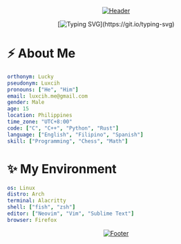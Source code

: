 <div align="center">

[![Header](https://capsule-render.vercel.app/api?type=waving&height=250&color=gradient&text=Luxcih&reversal=false&textBg=false)](https://capsule-render.vercel.app)

[![Typing SVG](https://readme-typing-svg.demolab.com?font=Jersey+25&size=50&duration=4500&pause=750&color=F7C331&center=true&vCenter=true&random=false&width=700&height=75&lines=Hey+%F0%9F%91%8B+there%2C+call+me+Lucks.)](https://git.io/typing-svg)

</div>

# :zap: About Me

```yaml
orthonym: Lucky
pseudonym: Luxcih
pronouns: ["He", "Him"]
email: luxcih.me@gmail.com
gender: Male
age: 15
location: Philippines
time_zone: "UTC+8:00"
code: ["C", "C++", "Python", "Rust"]
language: ["English", "Filipino", "Spanish"]
skill: ["Programming", "Chess", "Math"]
```

# :sparkles: My Environment

```yaml
os: Linux
distro: Arch
terminal: Alacritty
shell: ["fish", "zsh"]
editor: ["Neovim", "Vim", "Sublime Text"]
browser: Firefox
```

<div align="center">

[![Footer](https://capsule-render.vercel.app/api?type=waving&height=100&color=gradient&section=footer)](https://capsule-render.vercel.app)

</div>
